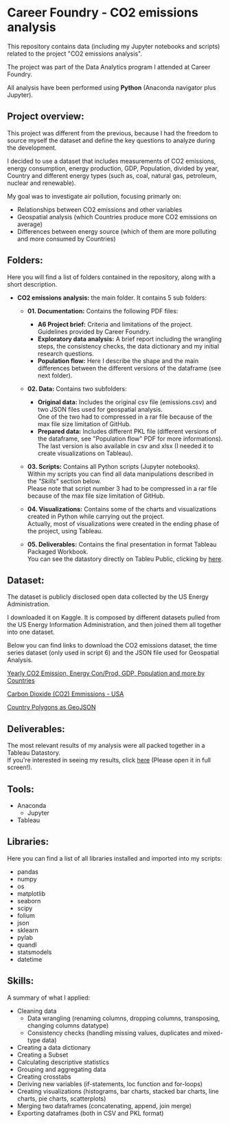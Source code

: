 # Career Foundry - CO2 emissions analysis
This repository contains data (including my Jupyter notebooks and scripts) related to the project "CO2 emissions analysis".

The project was part of the Data Analytics program I attended at Career Foundry.

All analysis have been performed using **Python** (Anaconda navigator plus Jupyter).

## Project overview:

This project was different from the previous, because I had the freedom to source myself the dataset and define the key questions to analyze during the development.

I decided to use a dataset that includes measurements of CO2 emissions, energy consumption, energy production, GDP, Population, divided by year, Country and different energy types (such as, coal, natural gas, petroleum, nuclear and renewable).

My goal was to investigate air pollution, focusing primarly on:

- Relationships between CO2 emissions and other variables
- Geospatial analysis (which Countries produce more CO2 emissions on average)
- Differences between energy source (which of them are more polluting and more consumed by Countries)

## Folders:
Here you will find a list of folders contained in the repository, along with a short description.

- **CO2 emissions analysis:** the main folder. It contains 5 sub folders:
  
  - **01. Documentation:** Contains the following PDF files:
    - **A6 Project brief:** Criteria and limitations of the project. Guidelines provided by Career Foundry.
    - **Exploratory data analysis:** A brief report including the wrangling steps, the consistency checks, the data dictionary and my initial research questions.
    - **Population flow:** Here I describe the shape and the main differences between the different versions of the dataframe (see next folder).
  
  - **02. Data:** Contains two subfolders:
    - **Original data:** Includes the original csv file (emissions.csv) and two JSON files used for geospatial analysis. <br>
      One of the two had to compressed in a rar file because of the max file size limitation of GitHub.
    - **Prepared data:** Includes different PKL file (different versions of the dataframe, see "Population flow" PDF for more informations). <br>
      The last version is also available in csv and xlsx (I needed it to create visualizations on Tableau).
  
  - **03. Scripts:** Contains all Python scripts (Jupyter notebooks). <br>
    Within my scripts you can find all data manipulations described in the _"Skills"_ section below. <br> 
    Please note that script number 3 had to be compressed in a rar file because of the max file size limitation of GitHub.
  
  - **04. Visualizations:** Contains some of the charts and visualizations created in Python while carrying out the project. <br>
    Actually, most of visualizations were created in the ending phase of the project, using Tableau.
  
  - **05. Deliverables:** Contains the final presentation in format Tableau Packaged Workbook. <br>
    You can see the datastory directly on Tableu Public, clicking by [here](https://public.tableau.com/app/profile/simone.calabro/viz/CO2emissionsanalysis-ProjectbySimoneCalabro/Datastory).

## Dataset:
The dataset is publicly disclosed open data collected by the US Energy Administration.

I downloaded it on Kaggle. It is composed by different datasets pulled from the US Energy Information Administration, and then joined them all together into one dataset.

Below you can find links to download the CO2 emissions dataset, the time series dataset (only used in script 6) and the JSON file used for Geospatial Analysis.

[Yearly CO2 Emission, Energy Con/Prod, GDP, Population and more by Countries](https://www.kaggle.com/datasets/lobosi/c02-emission-by-countrys-grouth-and-population?resource=download)

[Carbon Dioxide (CO2) Emmissions - USA](https://data.nasdaq.com/data/BP/C02_EMMISSIONS_USA-carbon-dioxide-co2-emmissions-usa)

[Country Polygons as GeoJSON](https://datahub.io/core/geo-countries#data)

## Deliverables:
The most relevant results of my analysis were all packed together in a Tableau Datastory. <br>
If you're interested in seeing my results, click [here](https://public.tableau.com/app/profile/simone.calabro/viz/CO2emissionsanalysis-ProjectbySimoneCalabro/Datastory) (Please open it in full screen!).

## Tools:
- Anaconda
  - Jupyter
- Tableau

## Libraries:
Here you can find a list of all libraries installed and imported into my scripts:

- pandas
- numpy
- os
- matplotlib
- seaborn
- scipy
- folium
- json
- sklearn
- pylab
- quandl
- statsmodels
- datetime

## Skills:
A summary of what I applied:

- Cleaning data
  - Data wrangling (renaming columns, dropping columns, transposing, changing columns datatype)
  - Consistency checks (handling missing values, duplicates and mixed-type data)
- Creating a data dictionary
- Creating a Subset
- Calculating descriptive statistics
- Grouping and aggregating data
- Creating crosstabs
- Deriving new variables (if-statements, loc function and for-loops)
- Creating visualizations (histograms, bar charts, stacked bar charts, line charts, pie charts, scatterplots)
- Merging two dataframes (concatenating, append, join merge)
- Exporting dataframes (both in CSV and PKL format)
